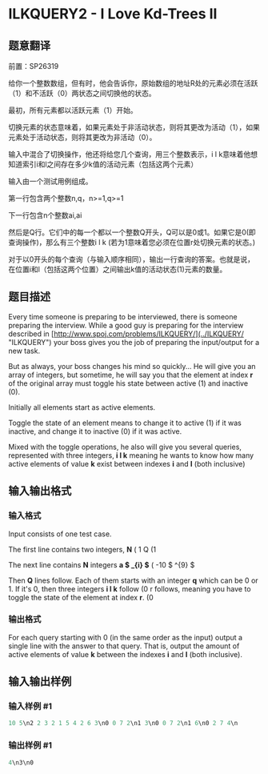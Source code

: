 # ILKQUERY2 - I Love Kd-Trees II

## 题意翻译

前置：SP26319

给你一个整数数组，但有时，他会告诉你，原始数组的地址R处的元素必须在活跃（1）和不活跃（0）两状态之间切换他的状态。

最初，所有元素都以活跃元素（1）开始。

切换元素的状态意味着，如果元素处于非活动状态，则将其更改为活动（1），如果元素处于活动状态，则将其更改为非活动（0）。

输入中混合了切换操作，他还将给您几个查询，用三个整数表示，i l k意味着他想知道索引i和l之间存在多少k值的活动元素（包括这两个元素）

输入由一个测试用例组成。

第一行包含两个整数n,q，n>=1,q>=1

下一行包含n个整数ai,ai

然后是Q行。它们中的每一个都以一个整数Q开头，Q可以是0或1。如果它是0(即查询操作)，那么有三个整数i l k (若为1意味着您必须在位置r处切换元素的状态。)

对于以0开头的每个查询（与输入顺序相同），输出一行查询的答案。也就是说，在位置i和l（包括这两个位置）之间输出k值的活动状态(1)元素的数量。

## 题目描述

Every time someone is preparing to be interviewed, there is someone preparing the interview. While a good guy is preparing for the interview described in [http://www.spoj.com/problems/ILKQUERY/](../ILKQUERY/ "ILKQUERY") your boss gives you the job of preparing the input/output for a new task.

But as always, your boss changes his mind so quickly... He will give you an array of integers, but sometime, he will say you that the element at index **r** of the original array must toggle his state between active (1) and inactive (0).

Initially all elements start as active elements.

Toggle the state of an element means to change it to active (1) if it was inactive, and change it to inactive (0) if it was active.

Mixed with the toggle operations, he also will give you several queries, represented with three integers, **i l k** meaning he wants to know how many active elements of value **k** exist between indexes **i** and **l** (both inclusive)

## 输入输出格式

### 输入格式

Input consists of one test case.

The first line contains two integers, **N** ( 1 Q (1

The next line contains **N** integers **a $ _{i} $** ( -10 $ ^{9} $

Then **Q** lines follow. Each of them starts with an integer **q** which can be 0 or 1. If it's 0, then three integers **i l k** follow (0 r follows, meaning you have to toggle the state of the element at index **r**. (0

### 输出格式

For each query starting with 0 (in the same order as the input) output a single line with the answer to that query. That is, output the amount of active elements of value **k** between the indexes **i** and **l** (both inclusive).

## 输入输出样例

### 输入样例 #1

```cpp
10 5\n2 2 3 2 1 5 4 2 6 3\n0 0 7 2\n1 3\n0 0 7 2\n1 6\n0 2 7 4\n
```


### 输出样例 #1

```cpp
4\n3\n0
```


